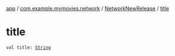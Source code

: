 [app](../../index.md) / [com.example.mymovies.network](../index.md) / [NetworkNewRelease](index.md) / [title](./title.md)

# title

`val title: `[`String`](https://kotlinlang.org/api/latest/jvm/stdlib/kotlin/-string/index.html)